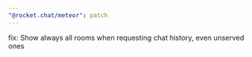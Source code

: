 ```yaml
---
"@rocket.chat/meteor": patch
---
```


fix: Show always all rooms when requesting chat history, even unserved ones
